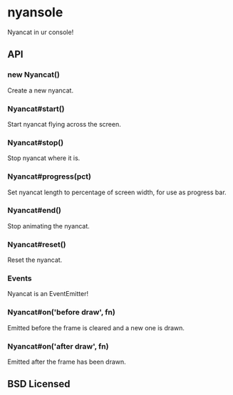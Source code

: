 # nyansole

Nyancat in ur console!

## API

### new Nyancat()

Create a new nyancat.

### Nyancat#start()

Start nyancat flying across the screen.

### Nyancat#stop()

Stop nyancat where it is.

### Nyancat#progress(pct)

Set nyancat length to percentage of screen width, for use as progress bar.

### Nyancat#end()

Stop animating the nyancat.

### Nyancat#reset()

Reset the nyancat.

### Events

Nyancat is an EventEmitter!

### Nyancat#on('before draw', fn)

Emitted before the frame is cleared and a new one is drawn.

### Nyancat#on('after draw', fn)

Emitted after the frame has been drawn.

## BSD Licensed
